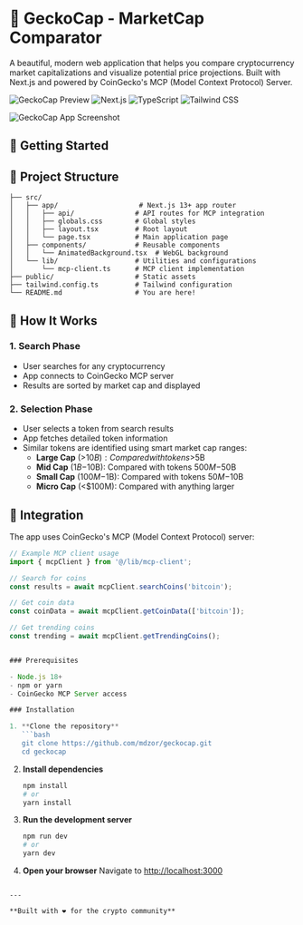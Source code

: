 # 🚀 GeckoCap - MarketCap Comparator

A beautiful, modern web application that helps you compare cryptocurrency market capitalizations and visualize potential price projections. Built with Next.js and powered by CoinGecko's MCP (Model Context Protocol) Server.


![GeckoCap Preview](https://img.shields.io/badge/Status-Live-brightgreen)
![Next.js](https://img.shields.io/badge/Next.js-15.4.6-black)
![TypeScript](https://img.shields.io/badge/TypeScript-Ready-blue)
![Tailwind CSS](https://img.shields.io/badge/Tailwind-CSS-38B2AC)

![GeckoCap App Screenshot](https://lkrqcaxgingqjswmtdkw.supabase.co/storage/v1/object/public/images/Random/screencap-gecko.webp)

## 🚀 Getting Started

## 📁 Project Structure

```
├── src/
│   ├── app/                    # Next.js 13+ app router
│   │   ├── api/               # API routes for MCP integration
│   │   ├── globals.css        # Global styles
│   │   ├── layout.tsx         # Root layout
│   │   └── page.tsx           # Main application page
│   ├── components/            # Reusable components
│   │   └── AnimatedBackground.tsx  # WebGL background
│   └── lib/                   # Utilities and configurations
│       └── mcp-client.ts      # MCP client implementation
├── public/                    # Static assets
├── tailwind.config.ts         # Tailwind configuration
└── README.md                  # You are here!
```


## 📖 How It Works

### 1. **Search Phase**
- User searches for any cryptocurrency
- App connects to CoinGecko MCP server
- Results are sorted by market cap and displayed

### 2. **Selection Phase** 
- User selects a token from search results
- App fetches detailed token information
- Similar tokens are identified using smart market cap ranges:
  - **Large Cap** (>$10B): Compared with tokens >$5B
  - **Mid Cap** ($1B-$10B): Compared with tokens $500M-$50B  
  - **Small Cap** ($100M-$1B): Compared with tokens $50M-$10B
  - **Micro Cap** (<$100M): Compared with anything larger

## 🔧 Integration

The app uses CoinGecko's MCP (Model Context Protocol) server:

```typescript
// Example MCP client usage
import { mcpClient } from '@/lib/mcp-client';

// Search for coins
const results = await mcpClient.searchCoins('bitcoin');

// Get coin data  
const coinData = await mcpClient.getCoinData(['bitcoin']);

// Get trending coins
const trending = await mcpClient.getTrendingCoins();


### Prerequisites

- Node.js 18+ 
- npm or yarn
- CoinGecko MCP Server access

### Installation

1. **Clone the repository**
   ```bash
   git clone https://github.com/mdzor/geckocap.git
   cd geckocap
   ```

2. **Install dependencies**
   ```bash
   npm install
   # or
   yarn install
   ```

4. **Run the development server**
   ```bash
   npm run dev
   # or
   yarn dev
   ```

5. **Open your browser**
   Navigate to [http://localhost:3000](http://localhost:3000)
```

---

**Built with ❤️ for the crypto community**

